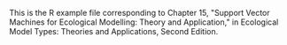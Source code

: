 This is the R example file corresponding to Chapter 15, "Support Vector Machines for Ecological Modelling: Theory and Application," in Ecological Model Types: Theories and Applications, Second Edition.

